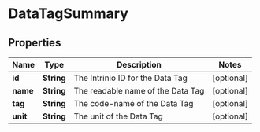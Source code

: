 
# DataTagSummary

## Properties
Name | Type | Description | Notes
------------ | ------------- | ------------- | -------------
**id** | **String** | The Intrinio ID for the Data Tag |  [optional]
**name** | **String** | The readable name of the Data Tag |  [optional]
**tag** | **String** | The code-name of the Data Tag |  [optional]
**unit** | **String** | The unit of the Data Tag |  [optional]



